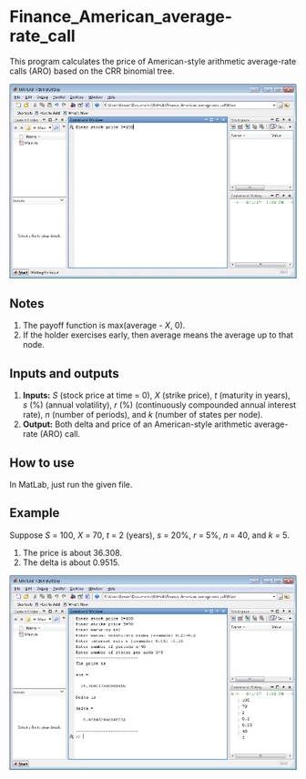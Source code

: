 # Finance_American_average-rate_call

This program calculates the price of American-style arithmetic average-rate calls (ARO) based on the CRR binomial tree.

![demo](/images/demo.gif)

## Notes
1. The payoff function is max(average - *X*, 0). 
2. If the holder exercises early, then average means the average up to that node.

## Inputs and outputs
1. **Inputs:** *S* (stock price at time = 0), *X* (strike price), *t* (maturity in years), *s* (%) (annual volatility), *r* (%) (continuously compounded annual interest rate), *n* (number of periods), and *k* (number of states per node).
2. **Output:** Both delta and price of an American-style arithmetic average-rate (ARO) call. 

## How to use
In MatLab, just run the given file.

## Example
Suppose *S* = 100, *X* = 70, *t* = 2 (years), *s* = 20%, *r* = 5%, *n* = 40, and *k* = 5.
1. The price is about 36.308.
2. The delta is about 0.9515. 

![example](/images/pic07.png)